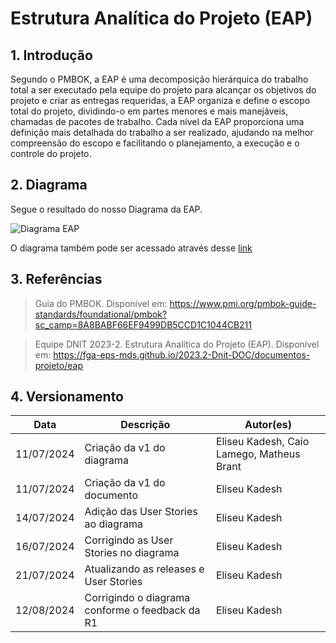 # Estrutura Analítica do Projeto (EAP)

## 1. Introdução

Segundo o PMBOK, a EAP é uma decomposição hierárquica do trabalho total a ser executado pela equipe do projeto para alcançar os objetivos do projeto e criar as entregas requeridas, a EAP organiza e define o escopo total do projeto, dividindo-o em partes menores e mais manejáveis, chamadas de pacotes de trabalho. Cada nível da EAP proporciona uma definição mais detalhada do trabalho a ser realizado, ajudando na melhor compreensão do escopo e facilitando o planejamento, a execução e o controle do projeto.


## 2. Diagrama

Segue o resultado do nosso Diagrama da EAP.

![Diagrama EAP](../assets/diagramas/eap.png)

O diagrama também pode ser acessado através desse [link](https://www.figma.com/board/cqj2T54F3zEylR09ZI5VTq/WBS?node-id=0-1&t=qd7mWVftECmPCFpO-0)

## 3. Referências

> Guia do PMBOK. Disponível em: <https://www.pmi.org/pmbok-guide-standards/foundational/pmbok?sc_camp=8A8BABF66EF9499DB5CCD1C1044CB211>

> Equipe DNIT 2023-2. Estrutura Analítica do Projeto (EAP). Disponível em: <https://fga-eps-mds.github.io/2023.2-Dnit-DOC/documentos-projeto/eap>

## 4. Versionamento

| **Data**    | **Descrição**                                    | **Autor(es)**             |
| ---------- | --------------------                             | ------------------------- |
| 11/07/2024 | Criação da v1 do diagrama                        | Eliseu Kadesh, Caio Lamego, Matheus Brant |
| 11/07/2024 | Criação da v1 do documento                       | Eliseu Kadesh              |
| 14/07/2024 | Adição das User Stories ao diagrama              | Eliseu Kadesh              |
| 16/07/2024 | Corrigindo as User Stories no diagrama           | Eliseu Kadesh              |
| 21/07/2024 | Atualizando as releases e User Stories           | Eliseu Kadesh              |
| 12/08/2024 | Corrigindo o diagrama conforme o feedback da R1  | Eliseu Kadesh              |